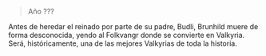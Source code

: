 > Año ???

 Antes de heredar el reinado por parte de su padre, Budli, Brunhild muere de forma desconocida, yendo al Folkvangr donde se convierte en Valkyria. Será, históricamente, una de las mejores Valkyrias de toda la historia.